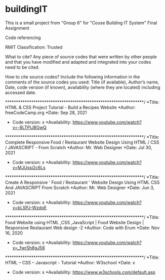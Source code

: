 # buildingIT
This is a small project from "Group 6" for "Couse Building IT System" Final Assignment 


Code referencing

RMIT Classification: Trusted

What to cite?
Any piece of source codes that were written by other people and that you have modified and adapted and integrated into your codes need to be cited.

How to cite source codes?
Include the following information in the comments of the source codes you used:
Title (if available), Author’s name, Date, code version (if known), availability (where they are located) including accessed date.

****************************************************************/
*Title: HTML & CSS Project Tutorial - Build a Recipes Website
*Author: freeCodeCamp.org
*Date: Sep 28, 2021
* Code version: x
*Availability: https://www.youtube.com/watch?v=-8LTPIJBGwQ

****************************************************************/
*Title: Complete Responsive Food / Restaurant Website Design Using HTML / CSS / JAVASCRIPT - From Scratch
*Author: Mr. Web Designer
*Date: Jul 30, 2021
* Code version: x
*Availability: https://www.youtube.com/watch?v=MJUssi2c6Ls

****************************************************************/
*Title: Create A Responsive ' Food / Restaurant ' Website Design Using HTML CSS And JAVASCRIPT From Scratch
*Author: Mr. Web Designer
*Date: Jun 3, 2021
* Code version: x
*Availability: https://www.youtube.com/watch?v=bLSPJ-WzdqE

****************************************************************/
*Title: Food Website using HTML ,CSS ,JavaScript | Food Website Design | Responsive Restaurant Web design -2
*Author: Code with Erum
*Date: Nov 16, 2020
* Code version: x
*Availability: https://www.youtube.com/watch?v=_fwrSh8gJ58

****************************************************************/
*Title: HTML – CSS – Javascript - Tutorial 
*Author: W3school
*Date: x
* Code version: x
*Availability: https://www.w3schools.com/default.asp

